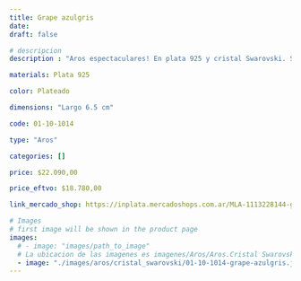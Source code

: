 ```yaml
---
title: Grape azulgris
date: 
draft: false

# descripcion
description : "Aros espectaculares! En plata 925 y cristal Swarovski. Simplemente bellísimos."

materials: Plata 925

color: Plateado

dimensions: "Largo 6.5 cm"

code: 01-10-1014

type: "Aros"

categories: []

price: $22.090,00

price_eftvo: $18.780,00

link_mercado_shop: https://inplata.mercadoshops.com.ar/MLA-1113228144-grape-azulgris-_JM

# Images
# first image will be shown in the product page
images:
  # - image: "images/path_to_image"
  # La ubicacion de las imagenes es imagenes/Aros/Aros.Cristal Swarovski/01-10-1014-grape-azulgris
  - image: "./images/aros/cristal_swarovski/01-10-1014-grape-azulgris.jpg"
---
```

